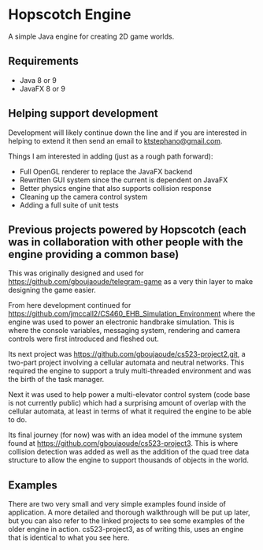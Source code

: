 # Hopscotch Engine
A simple Java engine for creating 2D game worlds.

## Requirements
* Java 8 or 9
* JavaFX 8 or 9

## Helping support development
Development will likely continue down the line and if you are interested in helping to extend it then send an email to ktstephano@gmail.com.

Things I am interested in adding (just as a rough path forward):
* Full OpenGL renderer to replace the JavaFX backend
* Rewritten GUI system since the current is dependent on JavaFX
* Better physics engine that also supports collision response
* Cleaning up the camera control system
* Adding a full suite of unit tests

## Previous projects powered by Hopscotch (each was in collaboration with other people with the engine providing a common base)
This was originally designed and used for https://github.com/gboujaoude/telegram-game as a very thin layer to make designing the game easier.

From here development continued for https://github.com/jmccall2/CS460_EHB_Simulation_Environment where the engine was used to power an electronic handbrake simulation. This is where the console variables, messaging system, rendering and camera controls were first introduced and fleshed out.

Its next project was https://github.com/gboujaoude/cs523-project2.git, a two-part project involving a cellular automata and neutral networks. This required the engine to support a truly multi-threaded environment and was the birth of the task manager.

Next it was used to help power a multi-elevator control system (code base is not currently public) which had a surprising amount of overlap with the cellular automata, at least in terms of what it required the engine to be able to do.

Its final journey (for now) was with an idea model of the immune system found at https://github.com/gboujaoude/cs523-project3. This is where collision detection was added as well as the addition of the quad tree data structure to allow the engine to support thousands of objects in the world.

## Examples
There are two very small and very simple examples found inside of application. A more detailed and thorough walkthrough will be put up later, but you can also refer to the linked projects to see some examples of the older engine in action. cs523-project3, as of writing this, uses an engine that is identical to what you see here.
